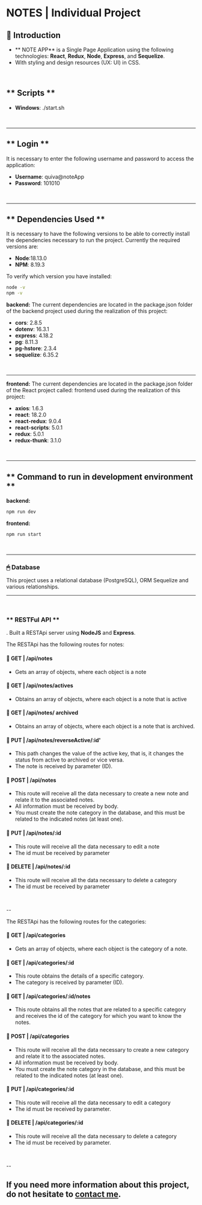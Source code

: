 # **NOTES** | Individual Project

## **📌 Introduction**

- ** NOTE APP** is a Single Page Application using the following technologies: **React**, **Redux**, **Node**, **Express**, and **Sequelize**.
- With styling and design resources (UX: UI) in CSS.

<br />

## ** Scripts ** 

- **Windows**:   ./start.sh


<br />

<!-- 
## ** Necessary chrome://extensions/ ** 
The following google extensions are necessary for the correct visualization of the app:

- **Allow CORS: Access-Control-Allow-Origin**
- **Moesif Origin & CORS Changer**

<br /> -->

---

## ** Login **

It is necessary to enter the following username and password to access the application:

- **Username**: quiva@noteApp
- **Password**: 101010

<br />

---

## ** Dependencies Used **

It is necessary to have the following versions to be able to correctly install the dependencies necessary to run the project. Currently the required versions are:

-  **Node**:18.13.0 
-  **NPM**: 8.19.3

To verify which version you have installed:

```bash
node -v
npm -v
```

**backend:** The current dependencies are located in the package.json folder of the backend project used during the realization of this project:
-  **cors**: 2.8.5
-  **dotenv**: 16.3.1
-  **express**: 4.18.2
-  **pg**: 8.11.3
-  **pg-hstore**: 2.3.4
-  **sequelize**: 6.35.2

<br />

---

**frontend:** The current dependencies are located in the package.json folder of the React project called: frontend used during the realization of this project:
- **axios**: 1.6.3
- **react**: 18.2.0
- **react-redux**: 9.0.4
- **react-scripts**: 5.0.1
- **redux**: 5.0.1
- **redux-thunk**: 3.1.0

<br />

---

## ** Command to run in development environment **

**backend:** 

```bash
npm run dev
```

**frontend:** 

```bash
npm run start
```

<br />

---


### **🖱 Database**


This project uses a relational database (PostgreSQL), ORM Sequelize and various relationships.


---

<br />

### ** RESTFul API **
.
Built a RESTApi server using **NodeJS** and **Express**.


The RESTApi has the following routes for notes:

#### **📍 GET | /api/notes**

- Gets an array of objects, where each object is a note

#### **📍 GET | /api/notes/actives**

- Obtains an array of objects, where each object is a note that is active

#### **📍 GET | /api/notes/ archived**

- Obtains an array of objects, where each object is a note that is archived.

#### **📍 PUT | /api/notes/reverseActive/:id'**

- This path changes the value of the active key, that is, it changes the status from active to archived or vice versa.
- The note is received by parameter (ID).

#### **📍 POST | /api/notes**

- This route will receive all the data necessary to create a new note and relate it to the associated notes.
- All information must be received by body.
- You must create the note category in the database, and this must be related to the indicated notes (at least one).

#### **📍 PUT | /api/notes/:id**

- This route will receive all the data necessary to edit a note
- The id must be received by parameter

#### **📍 DELETE | /api/notes/:id**

- This route will receive all the data necessary to delete a category
- The id must be received by parameter

<br />

--

The RESTApi has the following routes for the categories:

#### **📍 GET | /api/categories**

- Gets an array of objects, where each object is the category of a note.

#### **📍 GET | /api/categories/:id**

- This route obtains the details of a specific category.
- The category is received by parameter (ID).

#### **📍 GET | /api/categories/:id/notes**

- This route obtains all the notes that are related to a specific category and receives the id of the category for which you want to know the notes.

#### **📍 POST | /api/categories**

- This route will receive all the data necessary to create a new category and relate it to the associated notes.
- All information must be received by body.
- You must create the note category in the database, and this must be related to the indicated notes (at least one).


#### **📍 PUT | /api/categories/:id**

- This route will receive all the data necessary to edit a category
- The id must be received by parameter.

#### **📍 DELETE | /api/categories/:id**

- This route will receive all the data necessary to delete a category
- The id must be received by parameter.

<br />

--

## **If you need more information about this project, do not hesitate to [contact me](https://www.linkedin.com/in/nathalyquiva/ "LinkedIn profile").**

